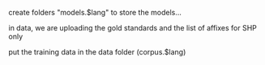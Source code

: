 create folders "models.$lang" to store the models...

in data, we are uploading the gold standards and the list of affixes for SHP only

put the training data in the data folder (corpus.$lang)